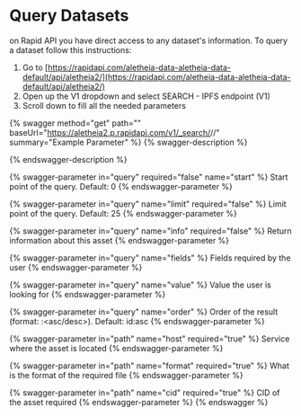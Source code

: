 # Query Datasets

on Rapid API you have direct access to any dataset's information. To query a dataset follow this instructions:

1. Go to [https://rapidapi.com/aletheia-data-aletheia-data-default/api/aletheia2/](https://rapidapi.com/aletheia-data-aletheia-data-default/api/aletheia2/)
2. Open up the V1 dropdown and select SEARCH - IPFS endpoint (V1)
3. Scroll down to fill all the needed parameters

{% swagger method="get" path="" baseUrl="https://aletheia2.p.rapidapi.com/v1/_search/<host>/<format>/<CID>" summary="Example Parameter" %}
{% swagger-description %}

{% endswagger-description %}

{% swagger-parameter in="query" required="false" name="start" %}
Start point of the query. Default: 0
{% endswagger-parameter %}

{% swagger-parameter in="query" name="limit" required="false" %}
Limit point of the query. Default: 25
{% endswagger-parameter %}

{% swagger-parameter in="query" name="info" required="false" %}
Return information about this asset
{% endswagger-parameter %}

{% swagger-parameter in="query" name="fields" %}
Fields required by the user
{% endswagger-parameter %}

{% swagger-parameter in="query" name="value" %}
Value the user is looking for
{% endswagger-parameter %}

{% swagger-parameter in="query" name="order" %}
Order of the result (format: <field>:<asc/desc>). Default: id:asc
{% endswagger-parameter %}

{% swagger-parameter in="path" name="host" required="true" %}
Service where the asset is located
{% endswagger-parameter %}

{% swagger-parameter in="path" name="format" required="true" %}
What is the format of the required file
{% endswagger-parameter %}

{% swagger-parameter in="path" name="cid" required="true" %}
CID of the asset required
{% endswagger-parameter %}
{% endswagger %}
